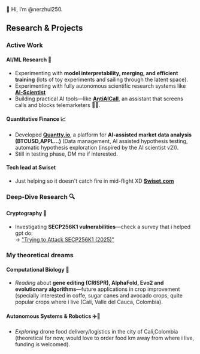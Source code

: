 👋 Hi, I’m @nerzhul250.

## Research & Projects

### **Active Work**  

#### **AI/ML Research** 🧠  
- Experimenting with **model interpretability, merging, and efficient training** (lots of toy experiments and sailing through the latent space). 
- Experimenting with fully autonomous scientific research systems like [**AI-Scientist**](https://github.com/SakanaAI/AI-Scientist-v2)
- Building practical AI tools—like [**AntiAICall**](https://antiaicall.com/), an assistant that screens calls and blocks telemarketers 🤖📞.  

#### **Quantitative Finance** 📈  
- Developed [**Quantty.io**](https://quantty.io/), a platform for **AI-assisted market data analysis (BTCUSD,APPL...)** (Data management, AI assisted hypothesis testing, automatic hypothesis exploration (inspired by the AI scientist v2)).
- Still in testing phase, DM me if interested.

#### **Tech lead at Swiset**
- Just helping so it doesn't catch fire in mid-flight XD [**Swiset.com**](https://swiset.com/)

### **Deep-Dive Research** 🔍  

#### **Cryptography** 🔐  
- Investigating **SECP256K1 vulnerabilities**—check a survey that i helped gpt do:  
  → ["Trying to Attack SECP256K1 (2025)"](https://www.linkedin.com/pulse/trying-attack-secp256k1-2025-sebastian-arango-vergara-s3fyc/)

### **My theoretical dreams**

#### **Computational Biology** 🌱  
- *Reading* about **gene editing (CRISPR), AlphaFold, Evo2 and evolutionary algorithms**—future applications in crop improvement (specially interested in coffe, sugar canes and avocado crops, quite popular crops where i live (Cali, Valle del Cauca, Colombia).  

#### **Autonomous Systems & Robotics** ✈️🤖  
- *Exploring* drone food delivery/logistics in the city of Cali,Colombia (theoretical for now, would love to order food km away from where i live, funding is welcomed).  
